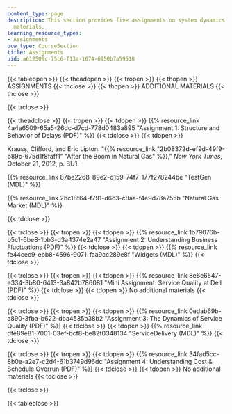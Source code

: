 ```yaml
---
content_type: page
description: This section provides five assignments on system dynamics and associated
  materials.
learning_resource_types:
- Assignments
ocw_type: CourseSection
title: Assignments
uid: a612509c-75c6-f13a-1674-6950b7a59510
---
```


{{< tableopen >}}
{{< theadopen >}}
{{< tropen >}}
{{< thopen >}}
ASSIGNMENTS
{{< thclose >}}
{{< thopen >}}
ADDITIONAL MATERIALS
{{< thclose >}}

{{< trclose >}}

{{< theadclose >}}
{{< tropen >}}
{{< tdopen >}}
{{% resource_link 4a4a6509-65a5-26dc-d7cd-778d0483a895 "Assignment 1: Structure and Behavior of Delays (PDF)" %}}
{{< tdclose >}}
{{< tdopen >}}


Krauss, Clifford, and Eric Lipton. "{{% resource_link "2b08372d-ef9d-49f9-b89c-675d1f8faff1" "After the Boom in Natural Gas" %}}," _New York Times_, October 21, 2012, p. BU1.

{{% resource_link 87be2268-89e2-d159-74f7-177f278244be "TestGen (MDL)" %}}

{{% resource_link 2bc18f64-f791-d6c3-c8aa-f4e9d78a755b "Natural Gas Market (MDL)" %}}


{{< tdclose >}}

{{< trclose >}}
{{< tropen >}}
{{< tdopen >}}
{{% resource_link 1b79076b-b5c1-6be8-1bb3-d3a4374e2a47 "Assignment 2: Understanding Business Fluctuations (PDF)" %}}
{{< tdclose >}}
{{< tdopen >}}
{{% resource_link fe44cec9-ebb8-4596-9071-faa9cc289e8f "Widgets (MDL)" %}}
{{< tdclose >}}

{{< trclose >}}
{{< tropen >}}
{{< tdopen >}}
{{% resource_link 8e6e6547-e334-3b80-6413-3a842b786081 "Mini Assignment: Service Quality at Dell (PDF)" %}}
{{< tdclose >}}
{{< tdopen >}}
No additional materials
{{< tdclose >}}

{{< trclose >}}
{{< tropen >}}
{{< tdopen >}}
{{% resource_link 0edab69b-a890-3fba-b622-dba4535b38b2 "Assignment 3: The Dynamics of Service Quality (PDF)" %}}
{{< tdclose >}}
{{< tdopen >}}
{{% resource_link dfe89e81-7001-03ef-bcf8-be82f0348134 "ServiceDelivery (MDL)" %}}
{{< tdclose >}}

{{< trclose >}}
{{< tropen >}}
{{< tdopen >}}
{{% resource_link 34fad5cc-8b0e-a2e7-c2d4-61b3749d96dc "Assignment 4: Understanding Cost & Schedule Overrun (PDF)" %}}
{{< tdclose >}}
{{< tdopen >}}
No additional materials
{{< tdclose >}}

{{< trclose >}}

{{< tableclose >}}